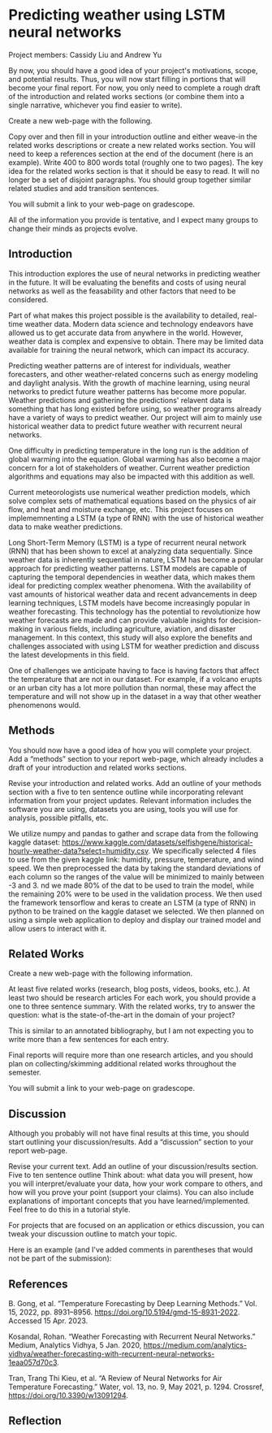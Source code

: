 # Predicting weather using LSTM neural networks


Project members: Cassidy Liu and Andrew Yu

By now, you should have a good idea of your project's motivations, scope, and potential results. Thus, you will now start filling in portions that will become your final report. For now, you only need to complete a rough draft of the introduction and related works sections (or combine them into a single narrative, whichever you find easier to write).

Create a new web-page with the following.

Copy over and then fill in your introduction outline and either weave-in the related works descriptions or create a new related works section. You will need to keep a references section at the end of the document (here is an example).
Write 400 to 800 words total (roughly one to two pages).
The key idea for the related works section is that it should be easy to read. It will no longer be a set of disjoint paragraphs. You should group together similar related studies and add transition sentences.

You will submit a link to your web-page on gradescope.

All of the information you provide is tentative, and I expect many groups to change their minds as projects evolve.


## Introduction


This introduction explores the use of neural networks in predicting weather in the future. It will be evaluating the benefits and costs of using neural networks as well as the feasability and other factors that need to be considered.

Part of what makes this project possible is the availability to detailed, real-time weather data. Modern data science and technology endeavors have allowed us to get accurate data from anywhere in the world. However, weather data is complex and expensive to obtain. There may be limited data available for training the neural network, which can impact its accuracy.

Predicting weather patterns are of interest for individuals, weather forecasters, and other weather-related concerns such as energy modeling and daylight analysis.  With the growth of machine learning, using neural networks to predict future weather patterns has become more popular. Weather predictions and gathering the predictions' relavent data is something that has long existed before using, so weather programs already have a variety of ways to predict weather. Our project will aim to mainly use historical weather data to predict future weather with recurrent neural networks.

One difficulty in predicting temperature in the long run is the addition of global warming into the equation. Global warming has also become a major concern for a lot of stakeholders of weather. Current weather prediction algorithms and equations may also be impacted with this addition as well.

Current meteorologists use numerical weather prediction models, which solve complex sets of mathematical equations based on the physics of air flow, and heat and moisture exchange, etc. This project focuses on implememnenting a LSTM (a type of RNN) with the use of historical weather data to make weather predictions.

Long Short-Term Memory (LSTM) is a type of recurrent neural network (RNN) that has been shown to excel at analyzing data sequentially. Since weather data is inherently sequential in nature, LSTM has become a popular approach for predicting weather patterns. LSTM models are capable of capturing the temporal dependencies in weather data, which makes them ideal for predicting complex weather phenomena. With the availability of vast amounts of historical weather data and recent advancements in deep learning techniques, LSTM models have become increasingly popular in weather forecasting. This technology has the potential to revolutionize how weather forecasts are made and can provide valuable insights for decision-making in various fields, including agriculture, aviation, and disaster management. In this context, this study will also explore the benefits and challenges associated with using LSTM for weather prediction and discuss the latest developments in this field.

One of challenges we anticipate having to face is having factors that affect the temperature that are not in our dataset. For example, if a volcano erupts or an urban city has a lot more pollution than normal, these may affect the temperature and will not show up in the dataset in a way that other weather phenomenons would.

## Methods

You should now have a good idea of how you will complete your project. Add a “methods” section to your report web-page, which already includes a draft of your introduction and related works sections.

Revise your introduction and related works.
Add an outline of your methods section with a five to ten sentence outline while incorporating relevant information from your project updates. Relevant information includes the
software you are using,
datasets you are using,
tools you will use for analysis,
possible pitfalls,
etc.

We utilize numpy and pandas to gather and scrape data from the following kaggle dataset: https://www.kaggle.com/datasets/selfishgene/historical-hourly-weather-data?select=humidity.csv. We specifically selected 4 files to use from the given kaggle link: humidity, pressure, temperature, and wind speed. We then preprocessed the data by taking the standard deviations of each column so the ranges of the value will be minimized to mainly between -3 and 3. nd we made 80% of the dat to be used to train the model, while the remaining 20% were to be used in the validation process. We then used the framework tensorflow and keras to create an LSTM (a type of RNN) in python to be trained on the kaggle dataset we selected. We then planned on using a simple web application to deploy and display our trained model and allow users to interact with it. 

## Related Works

Create a new web-page with the following information.

At least five related works (research, blog posts, videos, books, etc.).
At least two should be research articles
For each work, you should provide a one to three sentence summary.
With the related works, try to answer the question: what is the state-of-the-art in the domain of your project?

This is similar to an annotated bibliography, but I am not expecting you to write more than a few sentences for each entry.

Final reports will require more than one research articles, and you should plan on collecting/skimming additional related works throughout the semester.

You will submit a link to your web-page on gradescope.

## Discussion 

Although you probably will not have final results at this time, you should start outlining your discussion/results. Add a “discussion” section to your report web-page.

Revise your current text.
Add an outline of your discussion/results section.
Five to ten sentence outline
Think about:
what data you will present,
how you will interpret/evaluate your data,
how your work compare to others, and
how will you prove your point (support your claims).
You can also include explanations of important concepts that you have learned/implemented. Feel free to do this in a tutorial style.

For projects that are focused on an application or ethics discussion, you can tweak your discussion outline to match your topic.

Here is an example (and I've added comments in parentheses that would not be part of the submission):

## References

B. Gong, et al. “Temperature Forecasting by Deep Learning Methods.” Vol. 15, 2022, pp. 8931–8956. https://doi.org/10.5194/gmd-15-8931-2022. Accessed 15 Apr. 2023.

Kosandal, Rohan. “Weather Forecasting with Recurrent Neural Networks.” Medium, Analytics Vidhya, 5 Jan. 2020, https://medium.com/analytics-vidhya/weather-forecasting-with-recurrent-neural-networks-1eaa057d70c3. 

Tran, Trang Thi Kieu, et al. “A Review of Neural Networks for Air Temperature Forecasting.” Water, vol. 13, no. 9, May 2021, p. 1294. Crossref, https://doi.org/10.3390/w13091294.

## Reflection
